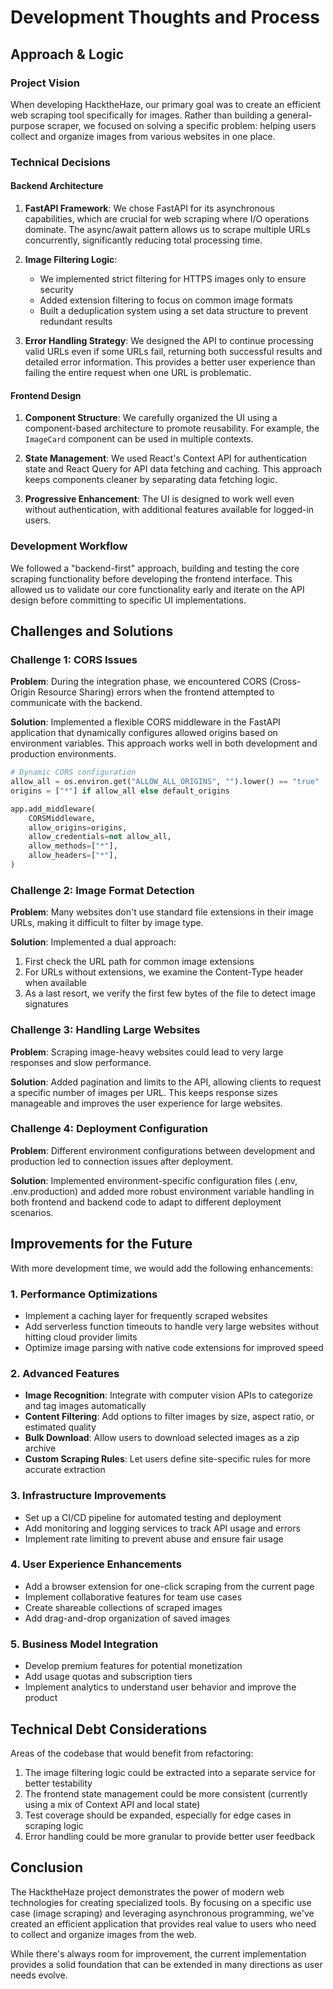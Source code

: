 # Development Thoughts and Process

## Approach & Logic

### Project Vision
When developing HacktheHaze, our primary goal was to create an efficient web scraping tool specifically for images. Rather than building a general-purpose scraper, we focused on solving a specific problem: helping users collect and organize images from various websites in one place.

### Technical Decisions

#### Backend Architecture
1. **FastAPI Framework**: We chose FastAPI for its asynchronous capabilities, which are crucial for web scraping where I/O operations dominate. The async/await pattern allows us to scrape multiple URLs concurrently, significantly reducing total processing time.

2. **Image Filtering Logic**: 
   - We implemented strict filtering for HTTPS images only to ensure security
   - Added extension filtering to focus on common image formats
   - Built a deduplication system using a set data structure to prevent redundant results

3. **Error Handling Strategy**: We designed the API to continue processing valid URLs even if some URLs fail, returning both successful results and detailed error information. This provides a better user experience than failing the entire request when one URL is problematic.

#### Frontend Design
1. **Component Structure**: We carefully organized the UI using a component-based architecture to promote reusability. For example, the `ImageCard` component can be used in multiple contexts.

2. **State Management**: We used React's Context API for authentication state and React Query for API data fetching and caching. This approach keeps components cleaner by separating data fetching logic.

3. **Progressive Enhancement**: The UI is designed to work well even without authentication, with additional features available for logged-in users.

### Development Workflow
We followed a "backend-first" approach, building and testing the core scraping functionality before developing the frontend interface. This allowed us to validate our core functionality early and iterate on the API design before committing to specific UI implementations.

## Challenges and Solutions

### Challenge 1: CORS Issues
**Problem**: During the integration phase, we encountered CORS (Cross-Origin Resource Sharing) errors when the frontend attempted to communicate with the backend.

**Solution**: Implemented a flexible CORS middleware in the FastAPI application that dynamically configures allowed origins based on environment variables. This approach works well in both development and production environments.

```python
# Dynamic CORS configuration
allow_all = os.environ.get("ALLOW_ALL_ORIGINS", "").lower() == "true"
origins = ["*"] if allow_all else default_origins

app.add_middleware(
    CORSMiddleware,
    allow_origins=origins,
    allow_credentials=not allow_all,
    allow_methods=["*"],
    allow_headers=["*"],
)
```

### Challenge 2: Image Format Detection
**Problem**: Many websites don't use standard file extensions in their image URLs, making it difficult to filter by image type.

**Solution**: Implemented a dual approach:
1. First check the URL path for common image extensions
2. For URLs without extensions, we examine the Content-Type header when available
3. As a last resort, we verify the first few bytes of the file to detect image signatures

### Challenge 3: Handling Large Websites
**Problem**: Scraping image-heavy websites could lead to very large responses and slow performance.

**Solution**: Added pagination and limits to the API, allowing clients to request a specific number of images per URL. This keeps response sizes manageable and improves the user experience for large websites.

### Challenge 4: Deployment Configuration
**Problem**: Different environment configurations between development and production led to connection issues after deployment.

**Solution**: Implemented environment-specific configuration files (.env, .env.production) and added more robust environment variable handling in both frontend and backend code to adapt to different deployment scenarios.

## Improvements for the Future

With more development time, we would add the following enhancements:

### 1. Performance Optimizations
- Implement a caching layer for frequently scraped websites
- Add serverless function timeouts to handle very large websites without hitting cloud provider limits
- Optimize image parsing with native code extensions for improved speed

### 2. Advanced Features
- **Image Recognition**: Integrate with computer vision APIs to categorize and tag images automatically
- **Content Filtering**: Add options to filter images by size, aspect ratio, or estimated quality
- **Bulk Download**: Allow users to download selected images as a zip archive
- **Custom Scraping Rules**: Let users define site-specific rules for more accurate extraction

### 3. Infrastructure Improvements
- Set up a CI/CD pipeline for automated testing and deployment
- Add monitoring and logging services to track API usage and errors
- Implement rate limiting to prevent abuse and ensure fair usage

### 4. User Experience Enhancements
- Add a browser extension for one-click scraping from the current page
- Implement collaborative features for team use cases
- Create shareable collections of scraped images
- Add drag-and-drop organization of saved images

### 5. Business Model Integration
- Develop premium features for potential monetization
- Add usage quotas and subscription tiers
- Implement analytics to understand user behavior and improve the product

## Technical Debt Considerations

Areas of the codebase that would benefit from refactoring:

1. The image filtering logic could be extracted into a separate service for better testability
2. The frontend state management could be more consistent (currently using a mix of Context API and local state)
3. Test coverage should be expanded, especially for edge cases in scraping logic
4. Error handling could be more granular to provide better user feedback

## Conclusion

The HacktheHaze project demonstrates the power of modern web technologies for creating specialized tools. By focusing on a specific use case (image scraping) and leveraging asynchronous programming, we've created an efficient application that provides real value to users who need to collect and organize images from the web.

While there's always room for improvement, the current implementation provides a solid foundation that can be extended in many directions as user needs evolve.
